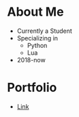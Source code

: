 # **About Me**
- Currently a Student
- Specializing in
  - Python
  - Lua
- 2018-now

# Portfolio
- <a href="https://junxiang-portfolio.netlify.app/#about" target="_blank"> Link </a>

